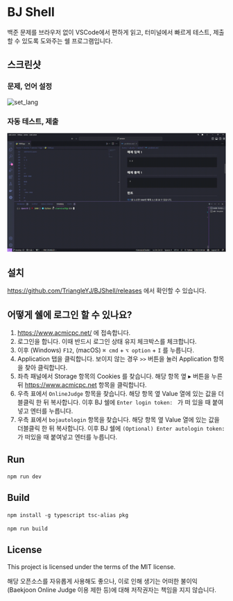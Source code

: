 # BJ Shell
백준 문제를 브라우저 없이 VSCode에서 편하게 읽고, 터미널에서 빠르게 테스트, 제출할 수 있도록 도와주는 쉘 프로그램입니다.

## 스크린샷
### 문제, 언어 설정
![set_lang](./screenshot/set_lang.gif)

### 자동 테스트, 제출
![watch_submit](./screenshot/watch_submit.gif)



## 설치
https://github.com/TriangleYJ/BJShell/releases 에서 확인할 수 있습니다.

## 어떻게 쉘에 로그인 할 수 있나요?
1. https://www.acmicpc.net/ 에 접속합니다.
2. 로그인을 합니다. 이때 반드시 로그인 상태 유지 체크박스를 체크합니다.
3. 이후 (Windows) `F12`,  (macOS) `⌘ cmd` + `⌥ option` + `I` 를 누릅니다. 
4. Application 탭을 클릭합니다. 보이지 않는 경우 `>>` 버튼을 눌러 Application 항목을 찾아 클릭합니다.
5. 좌측 패널에서 Storage 항목의 Cookies 를 찾습니다. 해당 항목 옆 ▸ 버튼을 누른 뒤 https://www.acmicpc.net 항목을 클릭합니다.
6. 우측 표에서 `OnlineJudge` 항목을 찾습니다. 해당 항목 옆 Value 열에 있는 값을 더블클릭 한 뒤 복사합니다. 이후 BJ 쉘에 `Enter login token: ` 가 떠 있을 때 붙여넣고 엔터를 누릅니다.
7. 우측 표에서 `bojautologin` 항목을 찾습니다. 해당 항목 옆 Value 열에 있는 값을 더블클릭 한 뒤 복사합니다. 이후 BJ 쉘에 `(Optional) Enter autologin token: ` 가 떠있을 때 붙여넣고 엔터를 누릅니다.

## Run
`npm run dev`

## Build
`npm install -g typescript tsc-alias pkg`

`npm run build`

## License
This project is licensed under the terms of the MIT license.

해당 오픈소스를 자유롭게 사용해도 좋으나, 이로 인해 생기는 어떠한 불이익 (Baekjoon Online Judge 이용 제한 등)에 대해 저작권자는 책임을 지지 않습니다.